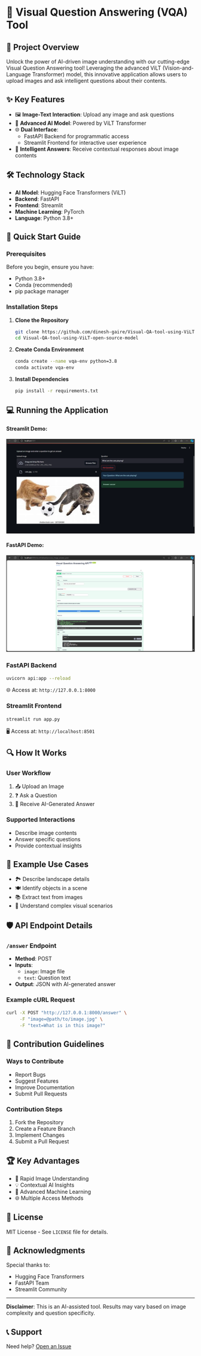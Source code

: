 # 🤖 Visual Question Answering (VQA) Tool

## 🌟 Project Overview

Unlock the power of AI-driven image understanding with our cutting-edge Visual Question Answering tool! Leveraging the advanced ViLT (Vision-and-Language Transformer) model, this innovative application allows users to upload images and ask intelligent questions about their contents.

## ✨ Key Features

- 🖼️ **Image-Text Interaction**: Upload any image and ask questions
- 🧠 **Advanced AI Model**: Powered by ViLT Transformer
- 🌐 **Dual Interface**: 
  - FastAPI Backend for programmatic access
  - Streamlit Frontend for interactive user experience
- 🚀 **Intelligent Answers**: Receive contextual responses about image contents

## 🛠 Technology Stack

- **AI Model**: Hugging Face Transformers (ViLT)
- **Backend**: FastAPI
- **Frontend**: Streamlit
- **Machine Learning**: PyTorch
- **Language**: Python 3.8+

## 🚀 Quick Start Guide

### Prerequisites

Before you begin, ensure you have:
- Python 3.8+
- Conda (recommended)
- pip package manager

### Installation Steps

1. **Clone the Repository**
   ```bash
   git clone https://github.com/dinesh-gaire/Visual-QA-tool-using-ViLT-open-source-model.git
   cd Visual-QA-tool-using-ViLT-open-source-model
   ```

2. **Create Conda Environment**
   ```bash
   conda create --name vqa-env python=3.8
   conda activate vqa-env
   ```

3. **Install Dependencies**
   ```bash
   pip install -r requirements.txt
   ```

## 💻 Running the Application

#### Streamlit Demo:
![Streamlit Screenshot](screenshots/streamlit_screenshot.png)

#### FastAPI Demo:
![FastAPI Screenshot](screenshots/fastapi_screenshot.png)

### FastAPI Backend
```bash
uvicorn api:app --reload
```
🌐 Access at: `http://127.0.0.1:8000`

### Streamlit Frontend
```bash
streamlit run app.py
```
🖥️ Access at: `http://localhost:8501`

## 🔍 How It Works

### User Workflow
1. 📤 Upload an Image
2. ❓ Ask a Question
3. 🤖 Receive AI-Generated Answer

### Supported Interactions
- Describe image contents
- Answer specific questions
- Provide contextual insights

## 🌈 Example Use Cases

- 🏞️ Describe landscape details
- 🍽️ Identify objects in a scene
- 📚 Extract text from images
- 🧩 Understand complex visual scenarios

## 🛡️ API Endpoint Details

### `/answer` Endpoint
- **Method**: POST
- **Inputs**: 
  - `image`: Image file
  - `text`: Question text
- **Output**: JSON with AI-generated answer

### Example cURL Request
```bash
curl -X POST "http://127.0.0.1:8000/answer" \
     -F "image=@path/to/image.jpg" \
     -F "text=What is in this image?"
```

## 🤝 Contribution Guidelines

### Ways to Contribute
- Report Bugs
- Suggest Features
- Improve Documentation
- Submit Pull Requests

### Contribution Steps
1. Fork the Repository
2. Create a Feature Branch
3. Implement Changes
4. Submit a Pull Request

## 🏆 Key Advantages

- 🚀 Rapid Image Understanding
- 💡 Contextual AI Insights
- 🔬 Advanced Machine Learning
- 🌐 Multiple Access Methods

## 📄 License

MIT License - See `LICENSE` file for details.

## 🙏 Acknowledgments

Special thanks to:
- Hugging Face Transformers
- FastAPI Team
- Streamlit Community

---

**Disclaimer**: This is an AI-assisted tool. Results may vary based on image complexity and question specificity.

## 📞 Support

Need help? [Open an Issue](your-github-repo-issues-link)
